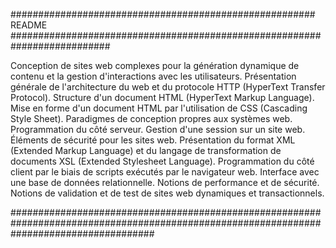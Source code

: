 ####################################################### README ##########################################################################

Conception de sites web complexes pour la génération dynamique de contenu et la gestion d'interactions avec les utilisateurs. 
Présentation générale de l'architecture du web et du protocole HTTP (HyperText Transfer Protocol). Structure d'un document HTML 
(HyperText Markup Language). Mise en forme d'un document HTML par l'utilisation de CSS (Cascading Style Sheet). Paradigmes de conception 
propres aux systèmes web. Programmation du côté serveur. Gestion d'une session sur un site web. Éléments de sécurité pour les sites web. 
Présentation du format XML (Extended Markup Language) et du langage de transformation de documents XSL (Extended Stylesheet Language). 
Programmation du côté client par le biais de scripts exécutés par le navigateur web. Interface avec une base de données relationnelle. 
Notions de performance et de sécurité. Notions de validation et de test de sites web dynamiques et transactionnels.

##########################################################################################################################################
